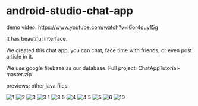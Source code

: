 # android-studio-chat-app
demo video: 
https://www.youtube.com/watch?v=I6or4duy15g

It has beautiful interface.


We created this chat app,
you can chat, face time with friends,
or even post article in it.


We use google firebase as our database. 
Full project:
ChatAppTutorial-master.zip

previews:
other java files.

![1](https://user-images.githubusercontent.com/79260866/186553006-95705dfb-d00b-4350-895b-ab1b3a98e2fc.jpg)
![2](https://user-images.githubusercontent.com/79260866/186553009-db932fa1-ac14-41d1-8382-a07ff095ac67.jpg)
![3](https://user-images.githubusercontent.com/79260866/186553017-4c3da184-daaa-44b1-9c95-79dd60fbc0ae.jpg)
![3 1](https://user-images.githubusercontent.com/79260866/186553022-85fb31c9-fdd9-4ff7-ab06-17324ba3046f.jpg)
![3 5](https://user-images.githubusercontent.com/79260866/186553024-32a903d6-e1d2-4d8d-9290-49d22a62993f.jpg)
![4](https://user-images.githubusercontent.com/79260866/186553037-6d7745cc-1868-48c0-bf56-ed68fb574de1.jpg)
![4 5](https://user-images.githubusercontent.com/79260866/186553056-62fbe661-a165-4970-a6c0-9ff2457081d3.jpg)
![5](https://user-images.githubusercontent.com/79260866/186553065-0f607abe-b977-42d1-8e71-0fed5aa74133.jpg)
![6](https://user-images.githubusercontent.com/79260866/186553067-e4f9d9e8-9bdf-4cf4-9174-7c9144559b4e.jpg)
![10](https://user-images.githubusercontent.com/79260866/186553078-da7be605-6ec3-4837-b70f-77160924c10e.jpg)
